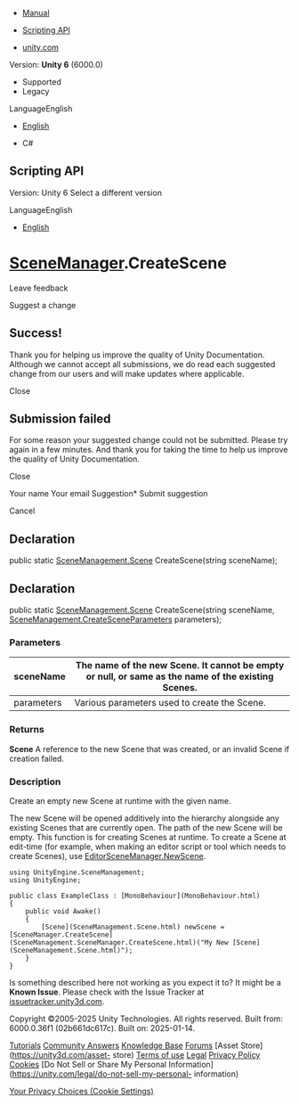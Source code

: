 [ ]()

  * [Manual](../Manual/index.html)
  * [Scripting API](../ScriptReference/index.html)

  * [unity.com](https://unity.com/)

Version: **Unity 6** (6000.0)

  * Supported
  * Legacy

LanguageEnglish

  * [English]()

  * C#

[ ](https://docs.unity3d.com)

## Scripting API

Version: Unity 6 Select a different version

LanguageEnglish

  * [English]()

#  [SceneManager](SceneManagement.SceneManager.html).CreateScene

Leave feedback

Suggest a change

## Success!

Thank you for helping us improve the quality of Unity Documentation. Although
we cannot accept all submissions, we do read each suggested change from our
users and will make updates where applicable.

Close

## Submission failed

For some reason your suggested change could not be submitted. Please <a>try
again</a> in a few minutes. And thank you for taking the time to help us
improve the quality of Unity Documentation.

Close

Your name Your email Suggestion* Submit suggestion

Cancel

[ ]()

## Declaration

public static [SceneManagement.Scene](SceneManagement.Scene.html)
CreateScene(string sceneName);

## Declaration

public static [SceneManagement.Scene](SceneManagement.Scene.html)
CreateScene(string sceneName,
[SceneManagement.CreateSceneParameters](SceneManagement.CreateSceneParameters.html)
parameters);

### Parameters

sceneName | The name of the new Scene. It cannot be empty or null, or same as the name of the existing Scenes.  
---|---  
parameters | Various parameters used to create the Scene.  
  
### Returns

**Scene** A reference to the new Scene that was created, or an invalid Scene
if creation failed.

### Description

Create an empty new Scene at runtime with the given name.

The new Scene will be opened additively into the hierarchy alongside any
existing Scenes that are currently open. The path of the new Scene will be
empty. This function is for creating Scenes at runtime. To create a Scene at
edit-time (for example, when making an editor script or tool which needs to
create Scenes), use
[EditorSceneManager.NewScene](SceneManagement.EditorSceneManager.NewScene.html).

    
    
    using UnityEngine.SceneManagement;
    using UnityEngine;  
      
    public class ExampleClass : [MonoBehaviour](MonoBehaviour.html)
    {
        public void Awake()
        {
            [Scene](SceneManagement.Scene.html) newScene = [SceneManager.CreateScene](SceneManagement.SceneManager.CreateScene.html)("My New [Scene](SceneManagement.Scene.html)");
        }
    }
    

Is something described here not working as you expect it to? It might be a
**Known Issue**. Please check with the Issue Tracker at
[issuetracker.unity3d.com](https://issuetracker.unity3d.com).

Copyright ©2005-2025 Unity Technologies. All rights reserved. Built from:
6000.0.36f1 (02b661dc617c). Built on: 2025-01-14.

[Tutorials](https://unity3d.com/learn) [Community
Answers](https://answers.unity3d.com) [Knowledge
Base](https://support.unity3d.com/hc/en-us)
[Forums](https://forum.unity3d.com) [Asset Store](https://unity3d.com/asset-
store) [Terms of use](https://docs.unity3d.com/Manual/TermsOfUse.html)
[Legal](https://unity.com/legal) [Privacy
Policy](https://unity.com/legal/privacy-policy)
[Cookies](https://unity.com/legal/cookie-policy) [Do Not Sell or Share My
Personal Information](https://unity.com/legal/do-not-sell-my-personal-
information)

[Your Privacy Choices (Cookie Settings)](javascript:void\(0\);)

